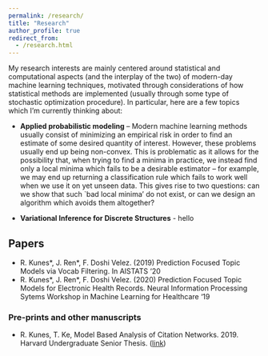 ```yaml
---
permalink: /research/
title: "Research"
author_profile: true
redirect_from: 
  - /research.html
---
```


My research interests are mainly centered around statistical and computational aspects (and the interplay of the two) of modern-day machine learning techniques, motivated through considerations of how statistical methods are implemented (usually through some type of stochastic optimization procedure). In particular, here are a few topics which I’m currently thinking about:

* **Applied probabilistic modeling** – Modern machine learning methods usually consist of minimizing an empirical risk in order to find an estimate of some desired quantity of interest. However, these problems usually end up being non-convex. This is problematic as it allows for the possibility that, when trying to find a minima in practice, we instead find only a local minima which fails to be a desirable estimator – for example, we may end up returning a classification rule which fails to work well when we use it on yet unseen data. This gives rise to two questions: can we show that such `bad local minima’ do not exist, or can we design an algorithm which avoids them altogether?

* **Variational Inference for Discrete Structures** - hello 

## Papers ##

* R. Kunes\*, J. Ren\*, F. Doshi Velez. (2019) Prediction Focused Topic Models via Vocab Filtering. In AISTATS ‘20
* R. Kunes\*, J. Ren\*, F. Doshi Velez. (2020) Prediction Focused Topic Models for Electronic Health Records. Neural Information Processing Sytems Workshop in Machine Learning for Healthcare ‘19


### Pre-prints and other manuscripts ###

* R. Kunes, T. Ke, Model Based Analysis of Citation Networks. 2019. Harvard Undergraduate Senior Thesis.  ([link](https://bit.ly/31qbLE4))